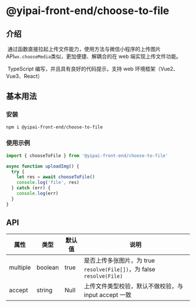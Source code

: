# @yipai-front-end/choose-to-file

## 介绍

​ 通过函数直接拉起上传文件能力，使用方法与微信小程序的上传图片 API`wx.chooseMedia`类似，更加便捷、解耦合的在 web 端实现上传文件功能。

​ TypeScript 编写，并且具有良好的代码提示，支持 web 环境框架（Vue2、Vue3、React）

## 基本用法

### 安装

```bash
npm i @yipai-front-end/choose-to-file
```

### 使用示例

```js
import { chooseToFile } from '@yipai-front-end/choose-to-file'

async function uploadImg() {
  try {
    let res = await chooseToFile()
    console.log('file', res)
  } catch (err) {
    console.log(err)
  }
}
```

## API

| 属性     | 类型    | 默认值 | 说明                                                                  |
| -------- | ------- | ------ | --------------------------------------------------------------------- |
| multiple | boolean | true   | 是否上传多张图片，为 true `resolve(File[])`，为 false `resolve(File)` |
| accept   | string  | Null   | 上传文件类型校验，默认不做校验，与 input accept 一致                  |
